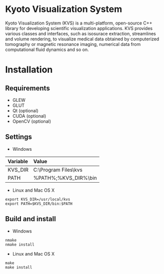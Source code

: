 Kyoto Visualization System
===
Kyoto Visualization System (KVS) is a multi-platform, open-source C++ library for developing scientific visualization applications. KVS provides various classes and interfaces, such as isosurace extraction, streamlines and volume rendering, to visualize medical data obtained by computerized tomography or magnetic resonance imaging, numerical data from computational fluid dynamics and so on.

# Installation

## Requirements
* GLEW
* GLUT
* Qt (optional)
* CUDA (optional)
* OpenCV (optional)

## Settings

+ Windows

|Variable|Value|
|:-------|:----|
|KVS_DIR |C:\Program Files\kvs|
|PATH|%PATH%;%KVS_DIR%\bin|

+ Linux and Mac OS X
```
export KVS_DIR=/usr/local/kvs
export PATH=$KVS_DIR/bin:$PATH
```

## Build and install

+ Windows
```
nmake
nmake install
```

+ Linux and Mac OS X
```
make
make install
```
